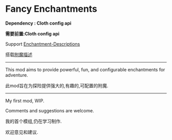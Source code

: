 # Fancy Enchantments


**Dependency : Cloth config api**

**需要前置:Cloth config api**


Support [Enchantment-Descriptions](https://legacy.curseforge.com/minecraft/mc-mods/enchantment-descriptions)

搭载[附魔描述](https://www.mcmod.cn/class/1945.html)

---

This mod aims to provide powerful, fun, and configurable enchantments for adventure.

此mod旨在为探险提供强大的,有趣的,可配置的附魔.

---

My first mod, WIP.

Comments and suggestions are welcome.

我的首个模组,仍在学习制作.

欢迎意见和建议.
